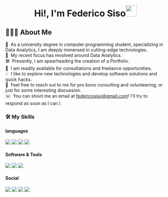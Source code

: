 <h1 align="center">Hi!,  I'm Federico Siso<img src=
"https://media.giphy.com/media/hvRJCLFzcasrR4ia7z/giphy.gif" width="35"></h1>

<h2>👨🏻‍💻 About Me </h2>

🔭 &nbsp;As a university degree in computer programming student, specializing in Data Analytics, I am deeply immersed in cutting-edge technologies.\
🌱 &nbsp;My recent focus has revolved around Data Analytics.\
🛠️ &nbsp;Presently, I am spearheading the creation of a Portfolio.\
💼 &nbsp;I am readily available for consultations and freelance opportunities.\
💡 &nbsp;I like to explore new technologies and develop software solutions and quick hacks.\
💬 &nbsp;Feel free to reach out to me for pro bono consulting and volunteering, or just for some interesting discussion.\
✉️ &nbsp;You can shoot me an email at federicosiso@gmail.com! I'll try to respond as soon as I can.\

<h3>🛠️ My Skills </h3>

<h4> languages </h4>
<a href="#"><img  src="https://img.shields.io/badge/html5-%23E34F26.svg?style=for-the-badge&logo=html5&logoColor=white"></a>
<a href="#"><img  src="https://img.shields.io/badge/css3-%231572B6.svg?style=for-the-badge&logo=css3&logoColor=white"></a>
<a href="#"><img  src="https://img.shields.io/badge/javascript-%23323330.svg?style=for-the-badge&logo=javascript&logoColor=%23F7DF1E"></a>
<a href="#"><img  src="https://img.shields.io/badge/python-3670A0?style=for-the-badge&logo=python&logoColor=ffdd54"></a>

<h4>  Software & Tools </h4>
  <a href="#"><img src="https://img.shields.io/badge/Microsoft_Excel-217346?style=for-the-badge&logo=microsoft-excel&logoColor=white"></a>
  <a href="#"><img src="https://img.shields.io/badge/power_bi-F2C811?style=for-the-badge&logo=powerbi&logoColor=black"/></a>
  <a href="#"><img src="https://img.shields.io/badge/mysql-4479A1.svg?style=for-the-badge&logo=mysql&logoColor=white"></a>

<h4>  Social </h4>
  <a href="https://www.linkedin.com/in/federicosiso"><img src="https://img.shields.io/badge/linkedin-%230077B5.svg?style=for-the-badge&logo=linkedin&logoColor=white"/></a>
  <a href="https://www.youtube.com/@FedericoSiso"><img src="https://img.shields.io/badge/YouTube-%23FF0000.svg?style=for-the-badge&logo=YouTube&logoColor=white"></a>
  <a href="#"><img src="https://img.shields.io/badge/Twitch-%239146FF.svg?style=for-the-badge&logo=Twitch&logoColor=white"></a>
  <a href="https://www.instagram.com/federicosiso"><img src="https://img.shields.io/badge/Instagram-%23E4405F.svg?style=for-the-badge&logo=Instagram&logoColor=white"></a>
